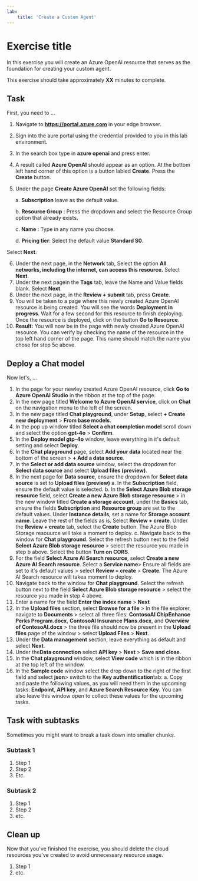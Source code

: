 ```yaml
---
lab:
    title: 'Create a Custom Agent'
---
```

<!--
Edit the metadata above to manage the list of exercises in the home page of the GitHub site that gets generated.
You can delete the module and edit index.md in the root of the repo to customize the display so that only the exercises are listed
To enable GitHub page publishing, edit the Page settings for the repo and publish from the main branch
-->

# Exercise title <Create Azure OpenAI resource>

In this exercise you will create an Azure OpenAI resource that serves as the foundation for creating your custom agent.

This exercise should take approximately **XX** minutes to complete. <!-- update with estimated duration -->

## Task <!-- Create Azure OpenAI resource -->

First, you need to ...

1. Navigate to **https://portal.azure.com** in your edge browser.
1. Sign into the aure portal using the credential provided to you in this lab environment.
1. In the search box type in **azure openai** and press enter.
1. A result called **Azure OpenAI** should appear as an option. At the bottom left hand corner of this option is a button labled **Create**. Press the **Create** button.
1. Under the page **Create Azure OpenAI** set the following fields:
   
   a. **Subscription** leave as the default value.
   
   b. **Resource Group** : Press the dropdown and select the Resource Group option that already exists.
   
   c. **Name** : Type in any name you choose.
   
   d. **Pricing tier**: Select the default value **Standard S0**.
   
Select **Next**.

6. Under the next page, in the **Network** tab, Select the option **All networks, including the internet, can access this resource.**
Select **Next**.
7. Under the next pagein the **Tags** tab, leave the Name and Value fields blank.
Select **Next**.
8. Under the next page, in the **Review + submit** tab, press **Create**.
9. You will be taken to a page where this newly created Azure OpenAI resource is being created. You will see the words **Deployment in progress**. Wait for a few second for this resource to finish deploying. Once the resource is deployed, click on the button **Go to Resource**.
10. **Result:** You will now be in the page with newly created Azure OpenAI resource. You can verify by checking the name of the resource in the top left hand corner of the page. This name should match the name you chose for step 5c above.


## Deploy a Chat model

Now let's, ...

1. In the page for your newley created Azure OpenAI resource, click **Go to Azure OpenAI Studio** in the ribbon at the top of the page.
2. In the new page titled **Welcome to Azure OpenAI service**, click on **Chat** on the navigation menu to the left of the screen.
3. In the new page titled **Chat playground**, under **Setup**, select **+ Create new deployment** > **From base models**.
4. In the pop up window titled **Select a chat completion model** scroll down and select the option **gpt-4o** > **Confirm**.
5. In the **Deploy model gtp-4o** window, leave everything in it's default setting and select **Deploy**.
6. In the **Chat playground** page, select **Add your data** located near the bottom of the screen > **+ Add a data source**.
7. In the **Select or add data source** window, select  the dropdown for **Select data source** and select **Upload files (preview)**.
8. In the next page for **Data source**, ensure the dropdown for **Select data source** is set to **Upload files (preview)**
       a. In the **Subscription** field, ensure the default value is selected.
       b. In the **Select Azure Blob storage resource** field, select **Create a new Azure Blob storage resource** > in the new window titled **Create a storage account**, under the **Basics** tab, ensure the fields **Subscription** and **Resource group** are set to the default values. Under **Instance details**, set a name for **Storage account name**. Leave the rest of the fields as is. Select **Review + create**. Under the **Review + create** tab, select the **Create** button. The Azure Blob Storage resouurce will take a moment to deploy.
       c. Navigate back to the window for **Chat playground**. Select the refresh button next to the field **Select Azure Blob storage resource** > select the resource you made in step b above. Select the button **Turn on CORS**.
9. For the field **Select Azure AI Search resource**, select  **Create a new Azure AI Search resource**. Select a **Service name**> Ensure all fields are set to it's default values > select **Review + create** > **Create**. The Azure AI Search resource will takea moment to deploy.
10. Navigate back to the window for **Chat playground**. Select the refresh button next to the field **Select Azure Blob storage resource** > select the resource you made in step 4 above.
11. Enter a name for the field **Enter the index name** > **Next**
12. In the **Upload files** section, select **Browse for a file** > In the file explorer, navigate to **Documents** > select all three files: **ContosoAI ChipEnhance Perks Program.docx**, **ContosoAI Insurance Plans.docx**, and **Overview of ContosoAI.docx** > the three file should now be present in the **Upload files** page of the window > select **Upload Files** > **Next**.
13. Under the **Data management** section, leave everything as default and select **Next**.
14. Under the**Data connection** select **API key** > **Next** > **Save and close**.
15. In the **Chat playground** window, select **View code** which is in the ribbon at the top left of the window.
16. In the **Sample code** window select the drop down to the right of the first field and select **json**> switch to the **Key authentification**tab:
    a. Copy and paste the following values, as you will need them in the upcoming tasks: **Endpoint**, **API key**, and **Azure Search Resource Key**. You can also leave this window open to collect these values for the upcoming tasks. 

       

## Task with subtasks

Sometimes you might want to break a taak down into smaller chunks.

### Subtask 1

1. Step 1
1. Step 2
1. Etc.

### Subtask 2

1. Step 1
1. Step 2
1. etc.

## Clean up

<!-- Good practice - especially as self-paced learners will be using their own subscriptions -->
<!-- Delete this section if it is not needed -->

Now that you've finished the exercise, you should delete the cloud resources you've created to avoid unnecessary resource usage.

1. Step 1
2. etc.
